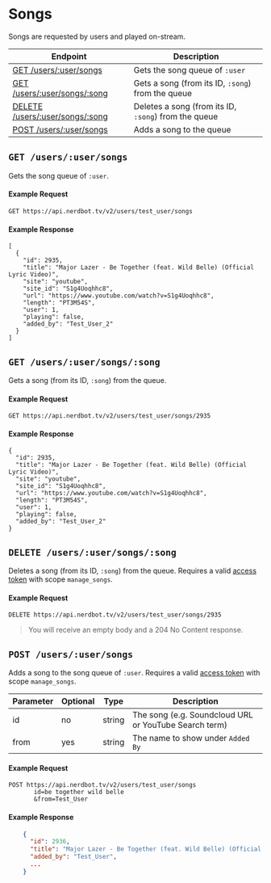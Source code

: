 # Songs
Songs are requested by users and played on-stream.

Endpoint|Description
---|---
[GET /users/:user/songs](#get-usersusersongs)|Gets the song queue of `:user`
[GET /users/:user/songs/:song](#get-usersusersongssong)|Gets a song (from its ID, `:song`) from the queue
[DELETE /users/:user/songs/:song](#delete-usersusersongssong)|Deletes a song (from its ID, `:song`) from the queue
[POST /users/:user/songs](#post-usersusersongs)|Adds a song to the queue

## `GET /users/:user/songs`
Gets the song queue of `:user`.
#### Example Request
    GET https://api.nerdbot.tv/v2/users/test_user/songs
#### Example Response
    [
      {
        "id": 2935,
        "title": "Major Lazer - Be Together (feat. Wild Belle) (Official Lyric Video)",
        "site": "youtube",
        "site_id": "S1g4Uoqhhc8",
        "url": "https://www.youtube.com/watch?v=S1g4Uoqhhc8",
        "length": "PT3M54S",
        "user": 1,
        "playing": false,
        "added_by": "Test_User_2"
      }
    ]
## `GET /users/:user/songs/:song`
Gets a song (from its ID, `:song`) from the queue.
#### Example Request
    GET https://api.nerdbot.tv/v2/users/test_user/songs/2935
#### Example Response
    {
      "id": 2935,
      "title": "Major Lazer - Be Together (feat. Wild Belle) (Official Lyric Video)",
      "site": "youtube",
      "site_id": "S1g4Uoqhhc8",
      "url": "https://www.youtube.com/watch?v=S1g4Uoqhhc8",
      "length": "PT3M54S",
      "user": 1,
      "playing": false,
      "added_by": "Test_User_2"
    }
    
## `DELETE /users/:user/songs/:song`
Deletes a song (from its ID, `:song`) from the queue.  Requires a valid [access token](../authentication.md) with scope `manage_songs`.
#### Example Request
    DELETE https://api.nerdbot.tv/v2/users/test_user/songs/2935
> You will receive an empty body and a 204 No Content response.
    
## `POST /users/:user/songs`
Adds a song to the song queue of `:user`. Requires a valid [access token](../authentication.md) with scope `manage_songs`.

Parameter|Optional|Type|Description
---|---|---|---
id|no|string|The song (e.g. Soundcloud URL or YouTube Search term)
from|yes|string|The name to show under `Added By`

#### Example Request
    POST https://api.nerdbot.tv/v2/users/test_user/songs
           id=be together wild belle
           &from=Test_User
#### Example Response
```JSON
    {
      "id": 2936,
      "title": "Major Lazer - Be Together (feat. Wild Belle) (Official Lyric Video)",
      "added_by": "Test_User",
      ...
    }
```
